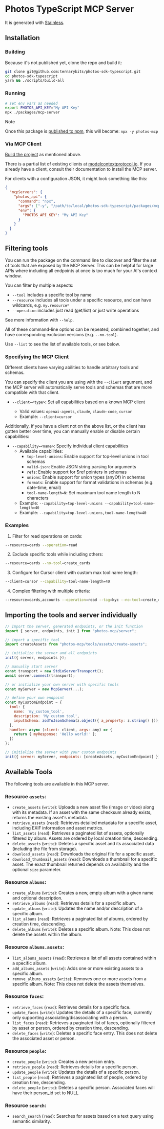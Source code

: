 # Photos TypeScript MCP Server

It is generated with [Stainless](https://www.stainless.com/).

## Installation

### Building

Because it's not published yet, clone the repo and build it:

```sh
git clone git@github.com:ternarybits/photos-sdk-typescript.git
cd photos-sdk-typescript
yarn && ./scripts/build-all
```

### Running

```sh
# set env vars as needed
export PHOTOS_API_KEY="My API Key"
npx ./packages/mcp-server
```

> [!NOTE]
> Once this package is [published to npm](https://app.stainless.com/docs/guides/publish), this will become: `npx -y photos-mcp`

### Via MCP Client

[Build the project](#building) as mentioned above.

There is a partial list of existing clients at [modelcontextprotocol.io](https://modelcontextprotocol.io/clients). If you already
have a client, consult their documentation to install the MCP server.

For clients with a configuration JSON, it might look something like this:

```json
{
  "mcpServers": {
    "photos_api": {
      "command": "npx",
      "args": ["-y", "/path/to/local/photos-sdk-typescript/packages/mcp-server", "--client=claude"],
      "env": {
        "PHOTOS_API_KEY": "My API Key"
      }
    }
  }
}
```

## Filtering tools

You can run the package on the command line to discover and filter the set of tools that are exposed by the
MCP Server. This can be helpful for large APIs where including all endpoints at once is too much for your AI's
context window.

You can filter by multiple aspects:

- `--tool` includes a specific tool by name
- `--resource` includes all tools under a specific resource, and can have wildcards, e.g. `my.resource*`
- `--operation` includes just read (get/list) or just write operations

See more information with `--help`.

All of these command-line options can be repeated, combined together, and have corresponding exclusion versions (e.g. `--no-tool`).

Use `--list` to see the list of available tools, or see below.

### Specifying the MCP Client

Different clients have varying abilities to handle arbitrary tools and schemas.

You can specify the client you are using with the `--client` argument, and the MCP server will automatically
serve tools and schemas that are more compatible with that client.

- `--client=<type>`: Set all capabilities based on a known MCP client

  - Valid values: `openai-agents`, `claude`, `claude-code`, `cursor`
  - Example: `--client=cursor`

Additionally, if you have a client not on the above list, or the client has gotten better
over time, you can manually enable or disable certain capabilities:

- `--capability=<name>`: Specify individual client capabilities
  - Available capabilities:
    - `top-level-unions`: Enable support for top-level unions in tool schemas
    - `valid-json`: Enable JSON string parsing for arguments
    - `refs`: Enable support for $ref pointers in schemas
    - `unions`: Enable support for union types (anyOf) in schemas
    - `formats`: Enable support for format validations in schemas (e.g. date-time, email)
    - `tool-name-length=N`: Set maximum tool name length to N characters
  - Example: `--capability=top-level-unions --capability=tool-name-length=40`
  - Example: `--capability=top-level-unions,tool-name-length=40`

### Examples

1. Filter for read operations on cards:

```bash
--resource=cards --operation=read
```

2. Exclude specific tools while including others:

```bash
--resource=cards --no-tool=create_cards
```

3. Configure for Cursor client with custom max tool name length:

```bash
--client=cursor --capability=tool-name-length=40
```

4. Complex filtering with multiple criteria:

```bash
--resource=cards,accounts --operation=read --tag=kyc --no-tool=create_cards
```

## Importing the tools and server individually

```js
// Import the server, generated endpoints, or the init function
import { server, endpoints, init } from "photos-mcp/server";

// import a specific tool
import createAssets from "photos-mcp/tools/assets/create-assets";

// initialize the server and all endpoints
init({ server, endpoints });

// manually start server
const transport = new StdioServerTransport();
await server.connect(transport);

// or initialize your own server with specific tools
const myServer = new McpServer(...);

// define your own endpoint
const myCustomEndpoint = {
  tool: {
    name: 'my_custom_tool',
    description: 'My custom tool',
    inputSchema: zodToJsonSchema(z.object({ a_property: z.string() })),
  },
  handler: async (client: client, args: any) => {
    return { myResponse: 'Hello world!' };
  })
};

// initialize the server with your custom endpoints
init({ server: myServer, endpoints: [createAssets, myCustomEndpoint] });
```

## Available Tools

The following tools are available in this MCP server.

### Resource `assets`:

- `create_assets` (`write`): Uploads a new asset file (image or video) along with its metadata. If an asset with the same checksum already exists, returns the existing asset's metadata.
- `retrieve_assets` (`read`): Retrieves detailed metadata for a specific asset, including EXIF information and asset metrics.
- `list_assets` (`read`): Retrieves a paginated list of assets, optionally filtered by album. Assets are ordered by local creation time, descending.
- `delete_assets` (`write`): Deletes a specific asset and its associated data (including the file from storage).
- `download_assets` (`read`): Downloads the original file for a specific asset.
- `download_thumbnail_assets` (`read`): Downloads a thumbnail for a specific asset. The exact thumbnail returned depends on availability and the optional `size` parameter.

### Resource `albums`:

- `create_albums` (`write`): Creates a new, empty album with a given name and optional description.
- `retrieve_albums` (`read`): Retrieves details for a specific album.
- `update_albums` (`write`): Updates the name and/or description of a specific album.
- `list_albums` (`read`): Retrieves a paginated list of albums, ordered by creation time, descending.
- `delete_albums` (`write`): Deletes a specific album. Note: This does not delete the assets within the album.

### Resource `albums.assets`:

- `list_albums_assets` (`read`): Retrieves a list of all assets contained within a specific album.
- `add_albums_assets` (`write`): Adds one or more existing assets to a specific album.
- `remove_albums_assets` (`write`): Removes one or more assets from a specific album. Note: This does not delete the assets themselves.

### Resource `faces`:

- `retrieve_faces` (`read`): Retrieves details for a specific face.
- `update_faces` (`write`): Updates the details of a specific face, currently only supporting associating/disassociating with a person.
- `list_faces` (`read`): Retrieves a paginated list of faces, optionally filtered by asset or person, ordered by creation time, descending.
- `delete_faces` (`write`): Deletes a specific face entry. This does not delete the associated asset or person.

### Resource `people`:

- `create_people` (`write`): Creates a new person entry.
- `retrieve_people` (`read`): Retrieves details for a specific person.
- `update_people` (`write`): Updates the details of a specific person.
- `list_people` (`read`): Retrieves a paginated list of people, ordered by creation time, descending.
- `delete_people` (`write`): Deletes a specific person. Associated faces will have their person_id set to NULL.

### Resource `search`:

- `search_search` (`read`): Searches for assets based on a text query using semantic similarity.
